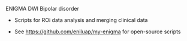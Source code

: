 ENIGMA DWI Bipolar disorder

+ Scripts for ROi data analysis and merging clinical data
* See https://github.com/eniluap/my-enigma for open-source scripts
